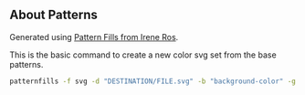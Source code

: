 ## About Patterns
Generated using [Pattern Fills from Irene Ros](https://github.com/iros/patternfills).

This is the basic command to create a new color svg set from the base patterns.
```bash
patternfills -f svg -d "DESTINATION/FILE.svg" -b "background-color" -g "foreground-color"
```
